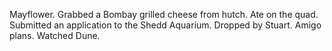 Mayflower. Grabbed a Bombay grilled cheese from hutch. Ate on the quad. Submitted an application to the Shedd Aquarium. Dropped by Stuart. Amigo plans. Watched Dune.
